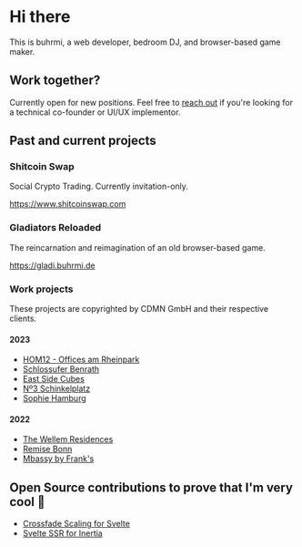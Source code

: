 # Hi there

This is buhrmi, a web developer, bedroom DJ, and browser-based game maker. 

## Work together?

Currently open for new positions. Feel free to [reach out](mailto:buhrmi@gmail.com) if you're looking for a technical co-founder or UI/UX implementor.

## Past and current projects

### Shitcoin Swap

Social Crypto Trading. Currently invitation-only.

https://www.shitcoinswap.com

### Gladiators Reloaded

The reincarnation and reimagination of an old browser-based game.

https://gladi.buhrmi.de

### Work projects

These projects are copyrighted by CDMN GmbH and their respective clients.

#### 2023

- [HOM12 - Offices am Rheinpark](https://www.hom12.de)
- [Schlossufer Benrath](https://www.schlossufer-benrath.de)
- [East Side Cubes](https://www.east-side-cubes.de)
- [Nº3 Schinkelplatz](https://no3-schinkelplatz.cdmn.de/en)
- [Sophie Hamburg](https://sophie.hamburg)

#### 2022

- [The Wellem Residences](https://www.thewellemresidences.com)
- [Remise Bonn](https://www.remise-bonn.de)
- [Mbassy by Frank's](https://www.mbassybyfranks.com)

## Open Source contributions to prove that I'm very cool 🫠

- [Crossfade Scaling for Svelte](https://github.com/sveltejs/svelte/pull/3175)
- [Svelte SSR for Inertia](https://github.com/inertiajs/inertia/pull/1349)


